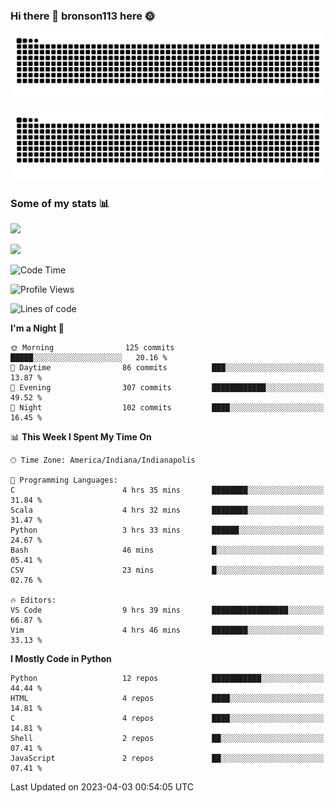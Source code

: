 ### Hi there 👋 bronson113 here 🌞
<div align="center">

![GitHub Snake Light](https://raw.githubusercontent.com/bronson113/bronson113/snake/github-snake.svg#gh-light-mode-only)

![GitHub Snake dark](https://raw.githubusercontent.com/bronson113/bronson113/snake/github-snake-dark.svg#gh-dark-mode-only)

</div>

### Some of my stats 📊
![](https://github-readme-stats-sigma-five.vercel.app/api?username=bronson113&theme=transparent&show_icons=true)

![](https://github-readme-stats-sigma-five.vercel.app/api/top-langs/?username=bronson113&theme=transparent&layout=compact&card_width=445)



<!--START_SECTION:waka-->
![Code Time](http://img.shields.io/badge/Code%20Time-149%20hrs%2013%20mins-blue)

![Profile Views](http://img.shields.io/badge/Profile%20Views-2-blue)

![Lines of code](https://img.shields.io/badge/From%20Hello%20World%20I%27ve%20Written-4.7%20million%20lines%20of%20code-blue)

**I'm a Night 🦉** 

```text
🌞 Morning                125 commits         █████░░░░░░░░░░░░░░░░░░░░   20.16 % 
🌆 Daytime                86 commits          ███░░░░░░░░░░░░░░░░░░░░░░   13.87 % 
🌃 Evening                307 commits         ████████████░░░░░░░░░░░░░   49.52 % 
🌙 Night                  102 commits         ████░░░░░░░░░░░░░░░░░░░░░   16.45 % 
```


📊 **This Week I Spent My Time On** 

```text
🕑︎ Time Zone: America/Indiana/Indianapolis

💬 Programming Languages: 
C                        4 hrs 35 mins       ████████░░░░░░░░░░░░░░░░░   31.84 % 
Scala                    4 hrs 32 mins       ████████░░░░░░░░░░░░░░░░░   31.47 % 
Python                   3 hrs 33 mins       ██████░░░░░░░░░░░░░░░░░░░   24.67 % 
Bash                     46 mins             █░░░░░░░░░░░░░░░░░░░░░░░░   05.41 % 
CSV                      23 mins             █░░░░░░░░░░░░░░░░░░░░░░░░   02.76 % 

🔥 Editors: 
VS Code                  9 hrs 39 mins       █████████████████░░░░░░░░   66.87 % 
Vim                      4 hrs 46 mins       ████████░░░░░░░░░░░░░░░░░   33.13 % 
```

**I Mostly Code in Python** 

```text
Python                   12 repos            ███████████░░░░░░░░░░░░░░   44.44 % 
HTML                     4 repos             ████░░░░░░░░░░░░░░░░░░░░░   14.81 % 
C                        4 repos             ████░░░░░░░░░░░░░░░░░░░░░   14.81 % 
Shell                    2 repos             ██░░░░░░░░░░░░░░░░░░░░░░░   07.41 % 
JavaScript               2 repos             ██░░░░░░░░░░░░░░░░░░░░░░░   07.41 % 
```




 Last Updated on 2023-04-03 00:54:05 UTC
<!--END_SECTION:waka-->
